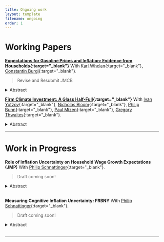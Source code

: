```yaml
---
title: Ongoing work
layout: template
filename: ongoing
order: 1
---
```


# Working Papers

**[Expectations for Gasoline Prices and Inflation: Evidence from Households](./papers/Gasoline_Inflation_exp.pdf){:target="_blank"}** With [Karl Whelan](https://karlwhelan.com/blog/){:target="_blank"}, [Constantin Burgi](https://sites.google.com/view/cburgi/home){:target="_blank"}.

> Revise and Resubmit JMCB

<details>
  <summary>Abstract</summary>
  <br>
  <blockquote>
    Gasoline prices are highly salient to consumers and, for this reason, they may have an outsized influence on their thinking about inflation. We examine how people’s expectations about gasoline prices influence their expectations for overall inflation. We find little evidence from two US household surveys that people over-react to their beliefs about expected gasoline prices when formulating their expectations about overall inflation.
  </blockquote>
</details>
<be>


**[Firm Climate Investment: A Glass Half-Full](https://www.nber.org/papers/w33081){:target="_blank"}** With [Ivan Yotzov](https://www.iyotzov.com/){:target="_blank"}, [Nicholas Bloom](#){:target="_blank"}, [Philip Bunn](#){:target="_blank"}, [Paul Mizen](#){:target="_blank"}, [Gregory Thwaites](#){:target="_blank"}.

<details>
  <summary>Abstract</summary>
  <br>
  <blockquote>
    We analyze the importance of climate-related investment using a large economy-wide survey of UK firms. Over half of firms expect climate change to have a positive impact on their investment in the medium term, with around a quarter expecting a large impact of over 10%. Around two-thirds of these investments are expected to be in addition to normal capital expenditure, with some firms investing less elsewhere. These investments will be driven by larger firms as well as those in more energy-intensive sectors. Climate investments are expected mainly in switching to green energy sources and improving energy efficiency, and firms expect to finance these mainly using internal cash reserves. Overall, although firms are expecting to invest more resources in adapting to climate change, under reasonable assumptions, these investments are still not sufficient to meet the estimated targets implied by the UK Net Zero Pathway.
  </blockquote>
</details>
<be>

---

# Work in Progress

**Role of Inflation Uncertainty on Household Wage Growth Expectations (JMP)** With [Philip Schnattinger](https://philipschnattinger.github.io/){:target="_blank"}.

> Draft coming soon!

<details>
  <summary>Abstract</summary>
  <br>
  <blockquote>
    In this paper, we examine the heterogeneous effects of individual-level uncertainty about prices (subjective uncertainty) on wage growth expectations, using data from the FRBNY Survey of Consumer Expectations. Our analysis focuses on how the first moment (level) and second moment (uncertainty) of expected inflation influence wage expectations during uncertain times and how these effects vary across the income distribution. We employ a novel instrument constructed from survey responses to capture these dynamics. Our findings indicate that individual-level expected inflation uncertainty is positively associated with wage growth expectations. Furthermore, higher inflation uncertainty is linked to a larger increase in wage expectations among low-income households. We attribute this mechanism to the impact of inflation uncertainty on job search behavior, where greater uncertainty prompts more job searching and EE behavior, thereby driving wage growth. Consequently, inflation uncertainty may serve as an additional factor contributing to wage growth, particularly for lower-income workers.
  </blockquote>
</details>
<br>



**Measuring Cognitive Inflation Uncertainty: FRBNY** With [Philip Schnattinger](https://philipschnattinger.github.io/){:target="_blank"}.

> Draft coming soon!

<details>
  <summary>Abstract</summary>
  <br>
  <blockquote>
    This article uses the Federal Reserve Bank of New York's Survey of Consumer Expectations (FRBNY SCE) to study household cognitive inflation uncertainty. We incorporate existing literature on cognition with expectations to uncover what goes into expected inflation uncertainty. This paper uses the round-number methods to create commodity uncertainty since June 2013.
  </blockquote>
</details>
<br>

---
